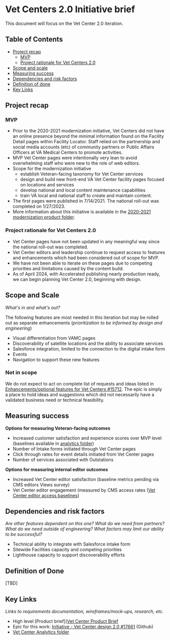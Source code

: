 # Vet Centers 2.0 Initiative brief

This document will focus on the Vet Center 2.0 iteration. 

## Table of Contents

- [Project recap](https://github.com/department-of-veterans-affairs/va.gov-team/blob/master/products/facilities/vet-centers/vet-centers-2.0.md#project-recap)
  - [MVP](https://github.com/department-of-veterans-affairs/va.gov-team/blob/master/products/facilities/vet-centers/vet-centers-2.0.md#mvp)
  - [Project rationale for Vet Centers 2.0](https://github.com/department-of-veterans-affairs/va.gov-team/blob/master/products/facilities/vet-centers/vet-centers-2.0.md#project-rationale-for-Vet-Centers_2.0)
- [Scope and scale](https://github.com/department-of-veterans-affairs/va.gov-team/blob/master/products/facilities/vet-centers/vet-centers-2.0.md#scope-and-scale)
- [Measuring success](https://github.com/department-of-veterans-affairs/va.gov-team/blob/master/products/facilities/vet-centers/vet-centers-2.0.md#measuring-success)
- [Dependencies and risk factors](https://github.com/department-of-veterans-affairs/va.gov-team/blob/master/products/facilities/vet-centers/vet-centers-2.0.md#dependencies-and-risk-factors)
- [Definition of done](https://github.com/department-of-veterans-affairs/va.gov-team/blob/master/products/facilities/vet-centers/vet-centers-2.0.md#definition-of-done)
- [Key Links](https://github.com/department-of-veterans-affairs/va.gov-team/blob/master/products/facilities/vet-centers/vet-centers-2.0.md#key-links)

## Project recap
### MVP
- Prior to the 2020-2021 modernization initiative, Vet Centers did not have an online presence beyond the minimal information found on the Facility Detail pages within Facility Locator. Staff relied on the partnership and social media accounts (etc) of community partners or Public Affairs Officers at VA Medical Centers to promote activities.
- MVP Vet Center pages were intentionally very lean to avoid overwhelming staff who were new to the role of web editors.
- Scope for the modernization initiative
   - establish Veteran-facing taxonomy for Vet Center services
   - design and build new front-end VA Vet Center facility pages focused on locations and services
   - develop national and local content maintenance capabilities
   - train VA local and national staff to create and maintain content.
- The first pages were published in 7/14/2021. The national roll-out was completed on 1/27/2023.
- More information about this initiative is available in the [2020-2021 modernization product folder](https://github.com/department-of-veterans-affairs/va.gov-team/tree/master/products/facilities/vet-centers/initiatives/2020-2021-modernization).

### Project rationale for Vet Centers 2.0
- Vet Center pages have not been updated in any meaningful way since the national roll-out was completed.
- Vet Center editors and leadership continue to request access to features and enhancements which had been considered out of scope for MVP.
- We have not been able to iterate on these pages due to competing priorities and limitations caused by the content build.
- As of April 2024, with Accelerated publishing nearly production ready, we can begin planning Vet Center 2.0, beginning with design.

## Scope and Scale
_What's in and what's out?_

The following features are most needed in this iteration but may be rolled out as separate enhancements (_prioritization to be informed by design and engineering_)
- Visual differentiation from VAMC pages
- Discoverability of satellite locations and the ability to associate services
- Salesforce integration, limited to the connection to the digital intake form
- Events
- Navigation to support these new features

### Not in scope
We do not expect to act on complete list of requests and ideas listed in [Enhancements/optional features for Vet Centers #15712](https://app.zenhub.com/workspaces/sitewide-facilities-639f5253e4b702a32376339e/issues/gh/department-of-veterans-affairs/va.gov-cms/15712). The epic is simply a place to hold ideas and suggestions which did not necessarily have a validated business need or technical feasibility. 

## Measuring success
**Options for measuring Veteran-facing outcomes**
- Increased customer satisfaction and experience scores over MVP level (baselines available in [analytics folder](https://github.com/department-of-veterans-affairs/va.gov-team/blob/master/products/facilities/vet-centers/analytics/2024-vet-center-data.md#user-surveys))
- Number of Intake forms initiated through Vet Center pages
- Click through rates for event details initiated from Vet Center pages
- Number of services associated with Outstations

**Options for measuring internal editor outcomes**
- Increased Vet Center editor satisfaction (baseline metrics pending via CMS editors Views survey)
- Vet Center editor engagement (measured by CMS access rates ([Vet Center editor access baselines](https://github.com/department-of-veterans-affairs/va.gov-team/blob/master/products/facilities/vet-centers/analytics/2024-vet-center-data.md#vet-center-editor-stats))

## Dependencies and risk factors
_Are other features dependent on this one? What do we need from partners? What do we need outside of engineering? What factors may limit our ability to be successful?_

- Technical ability to integrate with Salesforce intake form 
- Sitewide Facilities capacity and competing priorities
- Lighthouse capacity to support discoverability efforts

## Definition of Done

[TBD]

## Key Links
_Links to requirements documentation, wireframes/mock-ups, research, etc._

- High level [Product brief]([Vet Center Product Brief](https://github.com/department-of-veterans-affairs/va.gov-team/blob/master/products/facilities/vet-centers/product-brief.md)
- Epic for this work: [Initiative - Vet Center design 2.0 #17661](https://app.zenhub.com/workspaces/sitewide-facilities-639f5253e4b702a32376339e/issues/gh/department-of-veterans-affairs/va.gov-cms/17661) (Github)
- [Vet Center Analytics folder](https://github.com/department-of-veterans-affairs/va.gov-team/tree/master/products/facilities/vet-centers/analytics)


